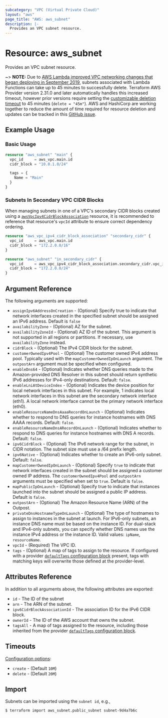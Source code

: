 ```yaml
---
subcategory: "VPC (Virtual Private Cloud)"
layout: "aws"
page_title: "AWS: aws_subnet"
description: |-
  Provides an VPC subnet resource.
---
```


# Resource: aws_subnet

Provides an VPC subnet resource.

~> **NOTE:** Due to [AWS Lambda improved VPC networking changes that began deploying in September 2019](https://aws.amazon.com/blogs/compute/announcing-improved-vpc-networking-for-aws-lambda-functions/), subnets associated with Lambda Functions can take up to 45 minutes to successfully delete. Terraform AWS Provider version 2.31.0 and later automatically handles this increased timeout, however prior versions require setting the [customizable deletion timeout](#timeouts) to 45 minutes (`delete = "45m"`). AWS and HashiCorp are working together to reduce the amount of time required for resource deletion and updates can be tracked in this [GitHub issue](https://github.com/hashicorp/terraform-provider-aws/issues/10329).

## Example Usage

### Basic Usage

```terraform
resource "aws_subnet" "main" {
  vpc_id     = aws_vpc.main.id
  cidr_block = "10.0.1.0/24"

  tags = {
    Name = "Main"
  }
}
```

### Subnets In Secondary VPC CIDR Blocks

When managing subnets in one of a VPC's secondary CIDR blocks created using a [`awsVpcIpv4CidrBlockAssociation`](vpc_ipv4_cidr_block_association.html)
resource, it is recommended to reference that resource's `vpcId` attribute to ensure correct dependency ordering.

```terraform
resource "aws_vpc_ipv4_cidr_block_association" "secondary_cidr" {
  vpc_id     = aws_vpc.main.id
  cidr_block = "172.2.0.0/16"
}

resource "aws_subnet" "in_secondary_cidr" {
  vpc_id     = aws_vpc_ipv4_cidr_block_association.secondary_cidr.vpc_id
  cidr_block = "172.2.0.0/24"
}
```

## Argument Reference

The following arguments are supported:

* `assignIpv6AddressOnCreation` - (Optional) Specify true to indicate
    that network interfaces created in the specified subnet should be
    assigned an IPv6 address. Default is `false`
* `availabilityZone` - (Optional) AZ for the subnet.
* `availabilityZoneId` - (Optional) AZ ID of the subnet. This argument is not supported in all regions or partitions. If necessary, use `availabilityZone` instead.
* `cidrBlock` - (Optional) The IPv4 CIDR block for the subnet.
* `customerOwnedIpv4Pool` - (Optional) The customer owned IPv4 address pool. Typically used with the `mapCustomerOwnedIpOnLaunch` argument. The `outpostArn` argument must be specified when configured.
* `enableDns64` - (Optional) Indicates whether DNS queries made to the Amazon-provided DNS Resolver in this subnet should return synthetic IPv6 addresses for IPv4-only destinations. Default: `false`.
* `enableLniAtDeviceIndex` - (Optional) Indicates the device position for local network interfaces in this subnet. For example, 1 indicates local network interfaces in this subnet are the secondary network interface (eth1). A local network interface cannot be the primary network interface (eth0).
* `enableResourceNameDnsAaaaRecordOnLaunch` - (Optional) Indicates whether to respond to DNS queries for instance hostnames with DNS AAAA records. Default: `false`.
* `enableResourceNameDnsARecordOnLaunch` - (Optional) Indicates whether to respond to DNS queries for instance hostnames with DNS A records. Default: `false`.
* `ipv6CidrBlock` - (Optional) The IPv6 network range for the subnet,
    in CIDR notation. The subnet size must use a /64 prefix length.
* `ipv6Native` - (Optional) Indicates whether to create an IPv6-only subnet. Default: `false`.
* `mapCustomerOwnedIpOnLaunch` -  (Optional) Specify `true` to indicate that network interfaces created in the subnet should be assigned a customer owned IP address. The `customerOwnedIpv4Pool` and `outpostArn` arguments must be specified when set to `true`. Default is `false`.
* `mapPublicIpOnLaunch` -  (Optional) Specify true to indicate
    that instances launched into the subnet should be assigned
    a public IP address. Default is `false`.
* `outpostArn` - (Optional) The Amazon Resource Name (ARN) of the Outpost.
* `privateDnsHostnameTypeOnLaunch` - (Optional) The type of hostnames to assign to instances in the subnet at launch. For IPv6-only subnets, an instance DNS name must be based on the instance ID. For dual-stack and IPv4-only subnets, you can specify whether DNS names use the instance IPv4 address or the instance ID. Valid values: `ipName`, `resourceName`.
* `vpcId` - (Required) The VPC ID.
* `tags` - (Optional) A map of tags to assign to the resource. If configured with a provider [`defaultTags` configuration block](https://registry.terraform.io/providers/hashicorp/aws/latest/docs#default_tags-configuration-block) present, tags with matching keys will overwrite those defined at the provider-level.

## Attributes Reference

In addition to all arguments above, the following attributes are exported:

* `id` - The ID of the subnet
* `arn` - The ARN of the subnet.
* `ipv6CidrBlockAssociationId` - The association ID for the IPv6 CIDR block.
* `ownerId` - The ID of the AWS account that owns the subnet.
* `tagsAll` - A map of tags assigned to the resource, including those inherited from the provider [`defaultTags` configuration block](https://registry.terraform.io/providers/hashicorp/aws/latest/docs#default_tags-configuration-block).

## Timeouts

[Configuration options](https://developer.hashicorp.com/terraform/language/resources/syntax#operation-timeouts):

- `create` - (Default `10M`)
- `delete` - (Default `20M`)

## Import

Subnets can be imported using the `subnet id`, e.g.,

```
$ terraform import aws_subnet.public_subnet subnet-9d4a7b6c
```

<!-- cache-key: cdktf-0.17.0-pre.15 input-42b793e15f6e61a4059c98d8be03206dee409b026dbcd0247e070f1657b786c0 -->